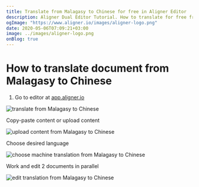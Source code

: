 ```yaml
---
title: Translate from Malagasy to Chinese for free in Aligner Editor
description: Aligner Dual Editor Tutorial. How to translate for free from Malagasy to Chinese. Aligner is multilingual document management platform. 
ogImage: "https://www.aligner.io/images/aligner-logo.png"
date: 2020-05-06T07:09:21+03:00
image: ../images/aligner-logo.png
onBlog: true
---
```


# How to translate document from Malagasy to Chinese

1. Go to editor at [app.aligner.io](https://app.aligner.io "Aligner App web page")

![translate from Malagasy to Chinese](../aligner-blank-editor.png "translate from Malagasy to Chinese")

Copy-paste content or upload content

![upload content from Malagasy to Chinese](../aligner-uploaded-document.png "upload content from Malagasy to Chinese")

Choose desired language

![choose machine translation from Malagasy to Chinese](../aligner-language-dropdown.png "choose machine translation from Malagasy to Chinese")

Work and edit 2 documents in parallel

![edit translation from Malagasy to Chinese](../aligner-double-sitded-editor.png "edit translation from Malagasy to Chinese")

